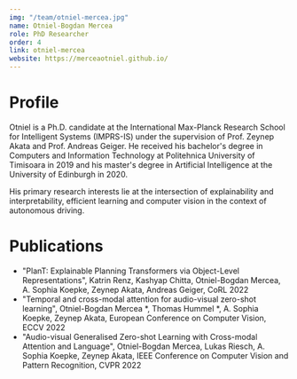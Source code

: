 ```yaml
---
img: "/team/otniel-mercea.jpg"
name: Otniel-Bogdan Mercea
role: PhD Researcher
order: 4
link: otniel-mercea
website: https://merceaotniel.github.io/
---
```


# Profile
Otniel is a Ph.D. candidate at the International Max-Planck Research School for Intelligent Systems (IMPRS-IS) under the supervision of Prof. Zeynep Akata and Prof. Andreas Geiger. He received his bachelor's degree in Computers and Information Technology at Politehnica University of Timisoara in 2019 and his master's degree in Artificial Intelligence at the University of Edinburgh in 2020.

His primary research interests lie at the intersection of explainability and interpretability, efficient learning and computer vision in the context of autonomous driving.

# Publications

- "PlanT: Explainable Planning Transformers via Object-Level Representations", Katrin Renz, Kashyap Chitta, Otniel-Bogdan Mercea, A. Sophia Koepke, Zeynep Akata, Andreas Geiger, CoRL 2022
- "Temporal and cross-modal attention for audio-visual zero-shot learning", Otniel-Bogdan Mercea *, Thomas Hummel *, A. Sophia Koepke, Zeynep Akata, European Conference on Computer Vision, ECCV 2022
- "Audio-visual Generalised Zero-shot Learning with Cross-modal Attention and Language", Otniel-Bogdan Mercea, Lukas Riesch, A. Sophia Koepke, Zeynep Akata, IEEE Conference on Computer Vision and Pattern Recognition, CVPR 2022
